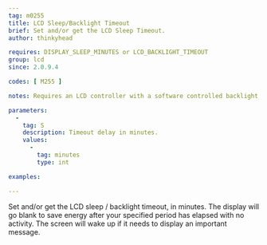 ```yaml
---
tag: m0255
title: LCD Sleep/Backlight Timeout
brief: Set and/or get the LCD Sleep Timeout.
author: thinkyhead

requires: DISPLAY_SLEEP_MINUTES or LCD_BACKLIGHT_TIMEOUT
group: lcd
since: 2.0.9.4

codes: [ M255 ]

notes: Requires an LCD controller with a software controlled backlight or sleep function.

parameters:
  -
    tag: S
    description: Timeout delay in minutes.
    values:
      -
        tag: minutes
        type: int

examples:

---
```


Set and/or get the LCD sleep / backlight timeout, in minutes. The display will go blank to save energy after your specified period has elapsed with no activity. The screen will wake up if it needs to display an important message.
